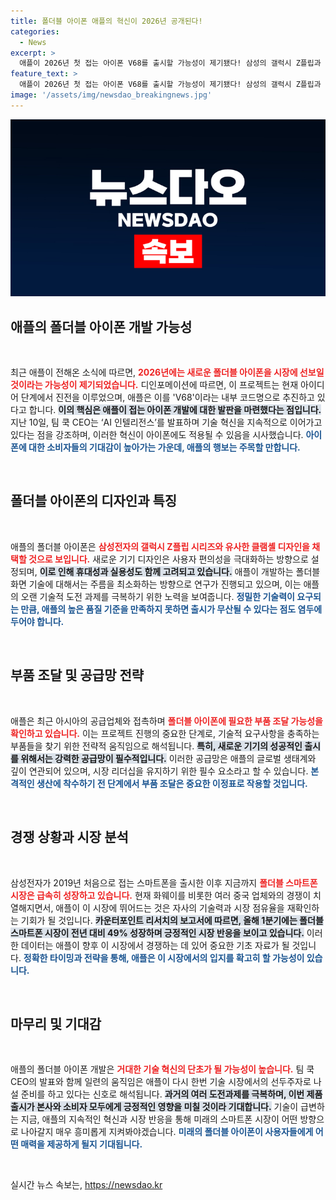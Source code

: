 ```yaml
---
title: 폴더블 아이폰 애플의 혁신이 2026년 공개된다!
categories:
  - News
excerpt: >
  애플이 2026년 첫 접는 아이폰 V68를 출시할 가능성이 제기됐다! 삼성의 갤럭시 Z플립과 유사한 디자인, 그리고 새로운 AI 시스템 발표로 주목받고 있는 애플의 혁신을 주목하라!
feature_text: >
  애플이 2026년 첫 접는 아이폰 V68를 출시할 가능성이 제기됐다! 삼성의 갤럭시 Z플립과 유사한 디자인, 그리고 새로운 AI 시스템 발표로 주목받고 있는 애플의 혁신을 주목하라!
image: '/assets/img/newsdao_breakingnews.jpg'
---
```


<p><img src="/assets/img/newsdao_breakingnews.jpg" alt="ontimetimes 속보" /></p>

<h2 data-ke-size="size26">애플의 폴더블 아이폰 개발 가능성</h2>

<p data-ke-size="size16">&nbsp;</p>

<p>최근 애플이 전해온 소식에 따르면, <b><span style="color: #ee2323;">2026년에는 새로운 폴더블 아이폰을 시장에 선보일 것이라는 가능성이 제기되었습니다.</span></b> 디인포메이션에 따르면, 이 프로젝트는 현재 아이디어 단계에서 진전을 이루었으며, 애플은 이를 'V68'이라는 내부 코드명으로 추진하고 있다고 합니다. <b><span style="background-color: #21538527;">이의 핵심은 애플이 접는 아이폰 개발에 대한 발판을 마련했다는 점입니다.</span></b> 지난 10일, 팀 쿡 CEO는 ‘AI 인텔리전스’를 발표하며 기술 혁신을 지속적으로 이어가고 있다는 점을 강조하며, 이러한 혁신이 아이폰에도 적용될 수 있음을 시사했습니다. <b><span style="color: #1a5490;">아이폰에 대한 소비자들의 기대감이 높아가는 가운데, 애플의 행보는 주목할 만합니다.</span></b></p>

<p data-ke-size="size16">&nbsp;</p>

<h2 data-ke-size="size26">폴더블 아이폰의 디자인과 특징</h2>

<p data-ke-size="size16">&nbsp;</p>

<p>애플의 폴더블 아이폰은 <b><span style="color: #ee2323;">삼성전자의 갤럭시 Z플립 시리즈와 유사한 클램셸 디자인을 채택할 것으로 보입니다.</span></b> 새로운 기기 디자인은 사용자 편의성을 극대화하는 방향으로 설정되며, <b><span style="background-color: #21538527;">이로 인해 휴대성과 실용성도 함께 고려되고 있습니다.</span></b> 애플이 개발하는 폴더블 화면 기술에 대해서는 주름을 최소화하는 방향으로 연구가 진행되고 있으며, 이는 애플의 오랜 기술적 도전 과제를 극복하기 위한 노력을 보여줍니다. <b><span style="color: #1a5490;">정밀한 기술력이 요구되는 만큼, 애플의 높은 품질 기준을 만족하지 못하면 출시가 무산될 수 있다는 점도 염두에 두어야 합니다.</span></b></p>

<p data-ke-size="size16">&nbsp;</p>

<h2 data-ke-size="size26">부품 조달 및 공급망 전략</h2>

<p data-ke-size="size16">&nbsp;</p>

<p>애플은 최근 아시아의 공급업체와 접촉하며 <b><span style="color: #ee2323;">폴더블 아이폰에 필요한 부품 조달 가능성을 확인하고 있습니다.</span></b> 이는 프로젝트 진행의 중요한 단계로, 기술적 요구사항을 충족하는 부품들을 찾기 위한 전략적 움직임으로 해석됩니다. <b><span style="background-color: #21538527;">특히, 새로운 기기의 성공적인 출시를 위해서는 강력한 공급망이 필수적입니다.</span></b> 이러한 공급망은 애플의 글로벌 생태계와 깊이 연관되어 있으며, 시장 리더십을 유지하기 위한 필수 요소라고 할 수 있습니다. <b><span style="color: #1a5490;">본격적인 생산에 착수하기 전 단계에서 부품 조달은 중요한 이정표로 작용할 것입니다.</span></b></p>

<p data-ke-size="size16">&nbsp;</p>

<h2 data-ke-size="size26">경쟁 상황과 시장 분석</h2>

<p data-ke-size="size16">&nbsp;</p>

<p>삼성전자가 2019년 처음으로 접는 스마트폰을 출시한 이후 지금까지 <b><span style="color: #ee2323;">폴더블 스마트폰 시장은 급속히 성장하고 있습니다.</span></b> 현재 화웨이를 비롯한 여러 중국 업체와의 경쟁이 치열해지면서, 애플이 이 시장에 뛰어드는 것은 자사의 기술력과 시장 점유율을 재확인하는 기회가 될 것입니다. <b><span style="background-color: #21538527;">카운터포인트 리서치의 보고서에 따르면, 올해 1분기에는 폴더블 스마트폰 시장이 전년 대비 49% 성장하며 긍정적인 시장 반응을 보이고 있습니다.</span></b> 이러한 데이터는 애플이 향후 이 시장에서 경쟁하는 데 있어 중요한 기초 자료가 될 것입니다. <b><span style="color: #1a5490;">정확한 타이밍과 전략을 통해, 애플은 이 시장에서의 입지를 확고히 할 가능성이 있습니다.</span></b></p>

<p data-ke-size="size16">&nbsp;</p>

<h2 data-ke-size="size26">마무리 및 기대감</h2>

<p data-ke-size="size16">&nbsp;</p>

<p>애플의 폴더블 아이폰 개발은 <b><span style="color: #ee2323;">거대한 기술 혁신의 단초가 될 가능성이 높습니다.</span></b> 팀 쿡 CEO의 발표와 함께 일련의 움직임은 애플이 다시 한번 기술 시장에서의 선두주자로 나설 준비를 하고 있다는 신호로 해석됩니다. <b><span style="background-color: #21538527;">과거의 여러 도전과제를 극복하며, 이번 제품 출시가 본사와 소비자 모두에게 긍정적인 영향을 미칠 것이라 기대합니다.</span></b> 기술이 급변하는 지금, 애플의 지속적인 혁신과 시장 반응을 통해 미래의 스마트폰 시장이 어떤 방향으로 나아갈지 매우 흥미롭게 지켜봐야겠습니다. <b><span style="color: #1a5490;">미래의 폴더블 아이폰이 사용자들에게 어떤 매력을 제공하게 될지 기대됩니다.</span></b></p>

<p data-ke-size="size16">&nbsp;</p>
실시간 뉴스 속보는, <a href="https://newsdao.kr" rel="dofollow">https://newsdao.kr</a>


